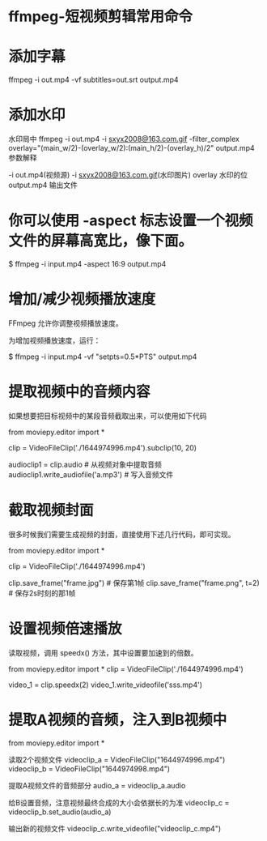 # ffmpeg-短视频剪辑常用命令

# 添加字幕
ffmpeg -i out.mp4 -vf subtitles=out.srt output.mp4

# 添加水印
水印局中
ffmpeg -i out.mp4 -i sxyx2008@163.com.gif -filter_complex overlay="(main_w/2)-(overlay_w/2):(main_h/2)-(overlay_h)/2" output.mp4
参数解释

-i out.mp4(视频源)
-i sxyx2008@163.com.gif(水印图片)
overlay 水印的位
output.mp4 输出文件


# 你可以使用 -aspect 标志设置一个视频文件的屏幕高宽比，像下面。

$ ffmpeg -i input.mp4 -aspect 16:9 output.mp4



# 增加/减少视频播放速度
FFmpeg 允许你调整视频播放速度。

为增加视频播放速度，运行：

$ ffmpeg -i input.mp4 -vf "setpts=0.5*PTS" output.mp4


# 提取视频中的音频内容
如果想要把目标视频中的某段音频截取出来，可以使用如下代码

from moviepy.editor import *

clip = VideoFileClip('./1644974996.mp4').subclip(10, 20)

audioclip1 = clip.audio  # 从视频对象中提取音频
audioclip1.write_audiofile('a.mp3')  # 写入音频文件

# 截取视频封面
很多时候我们需要生成视频的封面，直接使用下述几行代码，即可实现。

from moviepy.editor import *

clip = VideoFileClip('./1644974996.mp4')

clip.save_frame("frame.jpg")  # 保存第1帧
clip.save_frame("frame.png", t=2)  # 保存2s时刻的那1帧


# 设置视频倍速播放
读取视频，调用 speedx() 方法，其中设置要加速到的倍数。

from moviepy.editor import *
clip = VideoFileClip('./1644974996.mp4')

video_1 = clip.speedx(2)
video_1.write_videofile('sss.mp4')

# 提取A视频的音频，注入到B视频中
from moviepy.editor import *

 读取2个视频文件 
videoclip_a = VideoFileClip("1644974996.mp4")
videoclip_b = VideoFileClip("1644974998.mp4")

 提取A视频文件的音频部分
audio_a = videoclip_a.audio

 给B设置音频，注意视频最终合成的大小会依据长的为准
videoclip_c = videoclip_b.set_audio(audio_a)

 输出新的视频文件
videoclip_c.write_videofile("videoclip_c.mp4")
